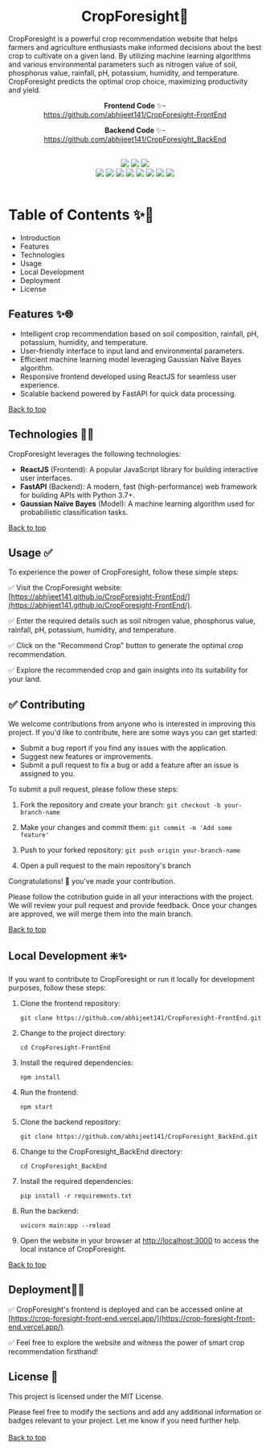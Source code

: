 <!---------------------Introduction Section--------------------->
<div id="top">
  
 <h1 align="center">CropForesight🌾</h1>
CropForesight is a powerful crop recommendation website that helps farmers and agriculture enthusiasts make informed decisions about the best crop to cultivate on a given land. By utilizing machine learning algorithms and various environmental parameters such as nitrogen value of soil, phosphorus value, rainfall, pH, potassium, humidity, and temperature. CropForesight predicts the optimal crop choice, maximizing productivity and yield.
<br>
 
 
<div align="center">

 **Frontend Code** ✨-  
 https://github.com/abhijeet141/CropForesight-FrontEnd 
 
 
**Backend Code** ✨-  
 https://github.com/abhijeet141/CropForesight_BackEnd
 
 
 <br>
<img src="https://forthebadge.com/images/badges/built-with-love.svg" />
<img src="https://forthebadge.com/images/badges/uses-brains.svg" />
<img src="https://forthebadge.com/images/badges/powered-by-responsibility.svg" />
  <br>
 <img src="https://img.shields.io/github/repo-size/abhijeet141/CropForesight?style=for-the-badge" />
 <img src="https://img.shields.io/github/issues/abhijeet141/CropForesight?style=for-the-badge" />
  <img src="https://img.shields.io/github/issues-closed-raw/abhijeet141/CropForesight?style=for-the-badge" />
  <img src="https://img.shields.io/github/issues-pr-closed/abhijeet141/CropForesight?style=for-the-badge" />
  <img src="https://img.shields.io/github/issues-pr-raw/abhijeet141/CropForesight?style=for-the-badge" />
  <img src="https://img.shields.io/github/forks/abhijeet141/CropForesight?style=for-the-badge" />
  <img src="https://img.shields.io/github/stars/abhijeet141/CropForesight?style=for-the-badge" />
  <img src="https://img.shields.io/github/contributors-anon/abhijeet141/CropForesight?style=for-the-badge" />
 
 </div>
<br>
<!---------------------Index Section--------------------->
 
# Table of Contents ✨📑
- Introduction
- Features
- Technologies
- Usage
- Local Development
- Deployment
- License

## Features ✨🌐

- Intelligent crop recommendation based on soil composition, rainfall, pH, potassium, humidity, and temperature.
- User-friendly interface to input land and environmental parameters.
- Efficient machine learning model leveraging Gaussian Naïve Bayes algorithm.
- Responsive frontend developed using ReactJS for seamless user experience.
- Scalable backend powered by FastAPI for quick data processing.

 <a href="#top">Back to top</a>

## Technologies 👨‍🔧

CropForesight leverages the following technologies:

- **ReactJS** (Frontend): A popular JavaScript library for building interactive user interfaces.
- **FastAPI** (Backend): A modern, fast (high-performance) web framework for building APIs with Python 3.7+.
- **Gaussian Naïve Bayes** (Model): A machine learning algorithm used for probabilistic classification tasks.

 <a href="#top">Back to top</a>

## Usage ✅

To experience the power of CropForesight, follow these simple steps:

✅ Visit the CropForesight website: [https://abhijeet141.github.io/CropForesight-FrontEnd/](https://abhijeet141.github.io/CropForesight-FrontEnd/).

✅ Enter the required details such as soil nitrogen value, phosphorus value, rainfall, pH, potassium, humidity, and temperature.

✅ Click on the "Recommend Crop" button to generate the optimal crop recommendation.

✅ Explore the recommended crop and gain insights into its suitability for your land.

<!---------------------Contribution Section--------------------->
 
## ✅ Contributing

We welcome contributions from anyone who is interested in improving this project. If you'd like to contribute, here are some ways you can get started:

- Submit a bug report if you find any issues with the application.
- Suggest new features or improvements.
- Submit a pull request to fix a bug or add a feature after an issue is assigned to you. 

To submit a pull request, please follow these steps:

1. Fork the repository and create your branch: ```git checkout -b your-branch-name``` 

2. Make your changes and commit them: ```git commit -m 'Add some feature'``` 

3. Push to your forked repository: ```git push origin your-branch-name```

4.  Open a pull request to the main repository's branch

Congratulations! 🎉 you've made your contribution.
 
Please follow the cotribution guide in all your interactions with the project.
We will review your pull request and provide feedback. Once your changes are approved, we will merge them into the main branch. 

 <a href="#top">Back to top</a>

## Local Development ❇️✨

If you want to contribute to CropForesight or run it locally for development purposes, follow these steps:

1. Clone the frontend repository:

   ```git clone https://github.com/abhijeet141/CropForesight-FrontEnd.git```
 

2. Change to the project directory:

   ```cd CropForesight-FrontEnd```
 
3. Install the required dependencies:

   ```npm install```
 
4. Run the frontend:

   ```npm start```

5. Clone the backend repository:

   ```git clone https://github.com/abhijeet141/CropForesight_BackEnd.git```

6. Change to the CropForesight_BackEnd directory:

   ```cd CropForesight_BackEnd```
  

7. Install the required dependencies:

   ```pip install -r requirements.txt```


8. Run the backend:

   ```uvicorn main:app --reload```

9. Open the website in your browser at [http://localhost:3000](http://localhost:3000) to access the local instance of CropForesight.

 
 <a href="#top">Back to top</a>
 
## Deployment🚀🚀

✅ CropForesight's frontend is deployed and can be accessed online at [https://crop-foresight-front-end.vercel.app/](https://crop-foresight-front-end.vercel.app/). 

✅ Feel free to explore the website and witness the power of smart crop recommendation firsthand!


## License 🪪
This project is licensed under the MIT License.

Please feel free to modify the sections and add any additional information or badges relevant to your project. Let me know if you need further help.
<br><br>
 <a href="#top">Back to top</a>
</div>
